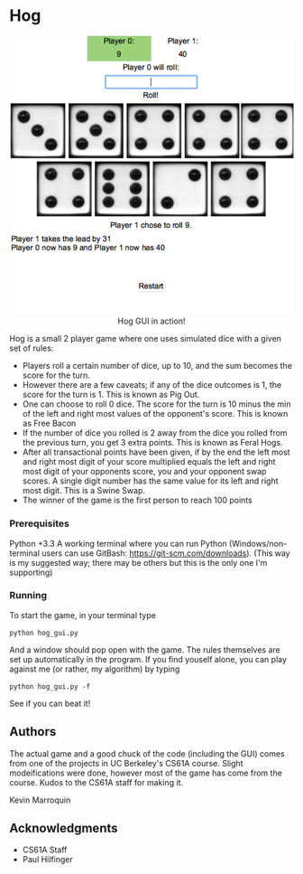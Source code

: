 # Hog


<p align="center">
<img src="https://github.com/kamcbk/GeneralProjects/blob/master/hog/HogGUI.png">
Hog GUI in action!
</p>

Hog is a small 2 player game where one uses simulated dice with a given set of rules: 

* Players roll a certain number of dice, up to 10, and the sum becomes the score for the turn.
* However there are a few caveats; if any of the dice outcomes is 1, the score for the turn is 1. This is known as Pig Out.
* One can choose to roll 0 dice. The score for the turn is 10 minus the min of the left and right most values of the opponent's score. This is known as Free Bacon
* If the number of dice you rolled is 2 away from the dice you rolled from the previous turn, you get 3 extra points. This is known as Feral Hogs.
* After all transactional points have been given, if by the end the left most and right most digit of your score multiplied equals the left and right most digit of your opponents score, you and your opponent swap scores. A single digit number has the same value for its left and right most digit. This is a Swine Swap.
* The winner of the game is the first person to reach 100 points


### Prerequisites

Python +3.3
A working terminal where you can run Python (Windows/non-terminal users can use GitBash: https://git-scm.com/downloads). (This way is my suggested way; there may be others but this is the only one I'm supporting)



### Running

To start the game, in your terminal type

```
python hog_gui.py
```
And a window should pop open with the game. The rules themselves are set up automatically in the program. If you find youself alone, you can play against me (or rather, my algorithm) by typing 

```
python hog_gui.py -f
```
See if you can beat it!


## Authors

The actual game and a good chuck of the code (including the GUI) comes from one of the projects in UC Berkeley's CS61A course. Slight modeifications were done, however most of the game has come from the course. Kudos to the CS61A staff for making it.

Kevin Marroquin


## Acknowledgments

* CS61A Staff
* Paul Hilfinger

